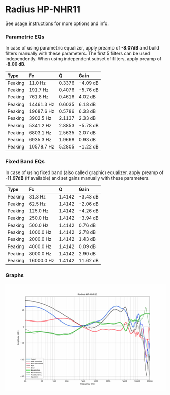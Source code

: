 # Radius HP-NHR11
See [usage instructions](https://github.com/jaakkopasanen/AutoEq#usage) for more options and info.

### Parametric EQs
In case of using parametric equalizer, apply preamp of **-8.07dB** and build filters manually
with these parameters. The first 5 filters can be used independently.
When using independent subset of filters, apply preamp of **-8.06 dB**.

| Type    | Fc         |      Q | Gain     |
|:--------|:-----------|:-------|:---------|
| Peaking | 11.0 Hz    | 0.3376 | -4.09 dB |
| Peaking | 191.7 Hz   | 0.4076 | -5.76 dB |
| Peaking | 761.8 Hz   | 0.4616 | 4.02 dB  |
| Peaking | 14461.3 Hz | 0.6035 | 6.18 dB  |
| Peaking | 19687.6 Hz | 0.5786 | 6.33 dB  |
| Peaking | 3902.5 Hz  | 2.1137 | 2.33 dB  |
| Peaking | 5341.2 Hz  | 2.8853 | -5.78 dB |
| Peaking | 6803.1 Hz  | 2.5635 | 2.07 dB  |
| Peaking | 6935.3 Hz  | 1.9668 | 0.93 dB  |
| Peaking | 10578.7 Hz | 5.2805 | -1.22 dB |

### Fixed Band EQs
In case of using fixed band (also called graphic) equalizer, apply preamp of **-11.97dB**
(if available) and set gains manually with these parameters.

| Type    | Fc         |      Q | Gain     |
|:--------|:-----------|:-------|:---------|
| Peaking | 31.3 Hz    | 1.4142 | -3.43 dB |
| Peaking | 62.5 Hz    | 1.4142 | -2.06 dB |
| Peaking | 125.0 Hz   | 1.4142 | -4.26 dB |
| Peaking | 250.0 Hz   | 1.4142 | -3.94 dB |
| Peaking | 500.0 Hz   | 1.4142 | 0.76 dB  |
| Peaking | 1000.0 Hz  | 1.4142 | 2.78 dB  |
| Peaking | 2000.0 Hz  | 1.4142 | 1.43 dB  |
| Peaking | 4000.0 Hz  | 1.4142 | 0.09 dB  |
| Peaking | 8000.0 Hz  | 1.4142 | 2.90 dB  |
| Peaking | 16000.0 Hz | 1.4142 | 11.62 dB |

### Graphs
![](./Radius%20HP-NHR11.png)